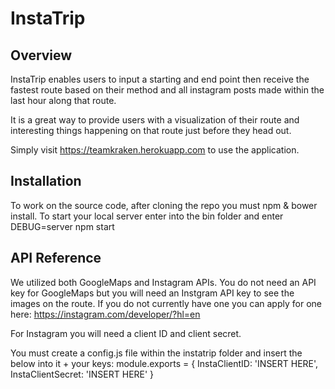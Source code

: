 # InstaTrip

## Overview ##

InstaTrip enables users to input a starting and end point then receive the fastest route based on their method and all instagram posts made within the last hour along that route. 

It is a great way to provide users with a visualization of their route and interesting things happening on that route just before they head out.

Simply visit https://teamkraken.herokuapp.com to use the application.

## Installation ##

To work on the source code, after cloning the repo you must npm & bower install. 
To start your local server enter into the bin folder and enter DEBUG=server npm start

## API Reference ##

We utilized both GoogleMaps and Instagram APIs. You do not need an API key for GoogleMaps but you will need an Instgram API key to see the images on the route. If you do not currently have one you can apply for one here: https://instagram.com/developer/?hl=en

For Instagram you will need a client ID and client secret.

You must create a config.js file within the instatrip folder and insert the below into it + your keys:
module.exports = {
  InstaClientID: 'INSERT HERE',
  InstaClientSecret: 'INSERT HERE'
}

